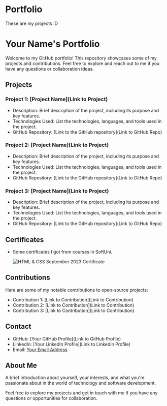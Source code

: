 # Portfolio
These are my projects :D

# Your Name's Portfolio

Welcome to my GitHub portfolio! This repository showcases some of my projects and contributions. Feel free to explore and reach out to me if you have any questions or collaboration ideas.

## Projects

### Project 1: [Project Name](Link to Project)
- Description: Brief description of the project, including its purpose and key features.
- Technologies Used: List the technologies, languages, and tools used in the project.
- GitHub Repository: [Link to the GitHub repository](Link to GitHub Repo)

### Project 2: [Project Name](Link to Project)
- Description: Brief description of the project, including its purpose and key features.
- Technologies Used: List the technologies, languages, and tools used in the project.
- GitHub Repository: [Link to the GitHub repository](Link to GitHub Repo)

### Project 3: [Project Name](Link to Project)
- Description: Brief description of the project, including its purpose and key features.
- Technologies Used: List the technologies, languages, and tools used in the project.
- GitHub Repository: [Link to the GitHub repository](Link to GitHub Repo)

## Certificates

- Some certificates I got from courses in SoftUni.

  ![HTML & CSS September 2023 Certificate](https://i.ibb.co/dJkKCQn/HTML-CSS-September-2023-Certificate.png)

## Contributions

Here are some of my notable contributions to open-source projects:

- Contribution 1: [Link to Contribution](Link to Contribution)
- Contribution 2: [Link to Contribution](Link to Contribution)
- Contribution 3: [Link to Contribution](Link to Contribution)

## Contact

- GitHub: [Your GitHub Profile](Link to GitHub Profile)
- LinkedIn: [Your LinkedIn Profile](Link to LinkedIn Profile)
- Email: [Your Email Address](mailto:youremail@example.com)

## About Me

A brief introduction about yourself, your interests, and what you're passionate about in the world of technology and software development.

Feel free to explore my projects and get in touch with me if you have any questions or opportunities for collaboration.
